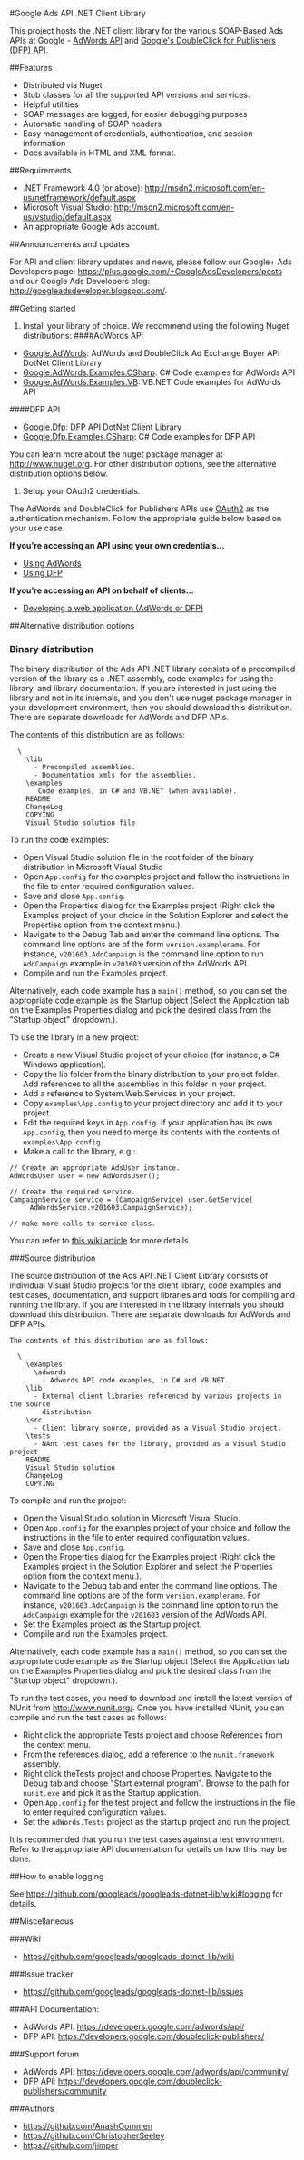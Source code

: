 #Google Ads API .NET Client Library

This project hosts the .NET client library for the various SOAP-Based Ads APIs at Google -
 [AdWords API](//developers.google.com/adwords/api) and
 [Google's DoubleClick for Publishers (DFP) API](//developers.google.com/doubleclick-publishers).

##Features
- Distributed via Nuget
- Stub classes for all the supported API versions and services.
- Helpful utilities
- SOAP messages are logged, for easier debugging purposes
- Automatic handling of SOAP headers
- Easy management of credentials, authentication, and session information
- Docs available in HTML and XML format.

##Requirements

- .NET Framework 4.0 (or above): http://msdn2.microsoft.com/en-us/netframework/default.aspx
- Microsoft Visual Studio: http://msdn2.microsoft.com/en-us/vstudio/default.aspx
- An appropriate Google Ads account.

##Announcements and updates

For API and client library updates and news, please follow our Google+ Ads Developers page:
https://plus.google.com/+GoogleAdsDevelopers/posts and our Google Ads Developers blog:
http://googleadsdeveloper.blogspot.com/.

##Getting started

1. Install your library of choice. We recommend using the following Nuget distributions:
  ####AdWords API

  - [Google.AdWords](https://www.nuget.org/packages/Google.AdWords/): AdWords and DoubleClick Ad
   Exchange Buyer API DotNet Client Library
  - [Google.AdWords.Examples.CSharp](https://www.nuget.org/packages/Google.AdWords.Examples.CSharp/):
   C# Code examples for AdWords API
  - [Google.AdWords.Examples.VB](https://www.nuget.org/packages/Google.AdWords.Examples.VB/):
   VB.NET Code examples for AdWords API
  
  ####DFP API
  
  - [Google.Dfp](https://www.nuget.org/packages/Google.Dfp/): DFP API DotNet Client Library
  - [Google.Dfp.Examples.CSharp](https://www.nuget.org/packages/Google.Dfp.Examples.CSharp/):
   C# Code examples for DFP API
  
  You can learn more about the nuget package manager at http://www.nuget.org. For other distribution options, see the alternative distribution options below.

1. Setup your OAuth2 credentials.

  The AdWords and DoubleClick for Publishers APIs use
[OAuth2](http://oauth.net/2/) as the authentication mechanism. Follow the appropriate guide below based on your use case.

  **If you're accessing an API using your own credentials...**

  * [Using AdWords](https://github.com/googleads/googleads-dotnet-lib/wiki/API-access-using-own-credentials-(installed-application-flow))
  * [Using DFP](https://github.com/googleads/googleads-dotnet-lib/wiki/API-access-using-own-credentials-(server-to-server-flow))

  **If you're accessing an API on behalf of clients...**

  * [Developing a web application (AdWords or DFP)](https://github.com/googleads/googleads-dotnet-lib/wiki/API-access-on-behalf-of-your-clients-(web-flow))

##Alternative distribution options

### Binary distribution

The binary distribution of the Ads API .NET library consists of a precompiled version of the
 library as a .NET assembly, code examples for using the library, and library documentation.
 If you are interested in just using the library and not in its internals, and you don't use
 nuget package manager in your development environment, then you should download this distribution.
 There are separate downloads for AdWords and DFP APIs.

The contents of this distribution are as follows:
```
  \
    \lib
      - Precompiled assemblies.
      - Documentation xmls for the assemblies.
    \examples
       Code examples, in C# and VB.NET (when available).
    README
    ChangeLog
    COPYING
    Visual Studio solution file
```
To run the code examples:

- Open Visual Studio solution file in the root folder of the binary distribution in Microsoft
 Visual Studio
- Open `App.config` for the examples project and follow the instructions in the file to enter
 required configuration values.
- Save and close `App.config`.
- Open the Properties dialog for the Examples project (Right click the Examples project of your
 choice in the Solution Explorer and select the Properties option from the context menu.).
- Navigate to the Debug Tab and enter the command line options. The command line options are of
 the form `version.examplename`. For instance, `v201603.AddCampaign` is the command line option to
 run `AddCampaign` example in `v201603` version of the AdWords API.
- Compile and run the Examples project.

Alternatively, each code example has a `main()` method, so you can set the appropriate code example
 as the Startup object (Select the Application tab on the Examples Properties dialog and pick
 the desired class from the "Startup object" dropdown.).

To use the library in a new project:

- Create a new Visual Studio project of your choice (for instance, a C# Windows application).
- Copy the lib folder from the binary distribution to your project folder. Add references to all
 the assemblies in this folder in your project.
- Add a reference to System.Web.Services in your project.
- Copy `examples\App.config` to your project directory and add it to your project.
- Edit the required keys in `App.config`. If your application has its own `App.config`, then you
 need to merge its contents with the contents of `examples\App.config`.
- Make a call to the library, e.g.:

```
// Create an appropriate AdsUser instance.
AdWordsUser user = new AdWordsUser();

// Create the required service.
CampaignService service = (CampaignService) user.GetService(
     AdWordsService.v201603.CampaignService);

// make more calls to service class.
```
You can refer to [this wiki article](//github.com/googleads/googleads-dotnet-lib/wiki/Getting-Started) for
 more details.

###Source distribution

The source distribution of the Ads API .NET Client Library consists of individual Visual Studio
 projects for the client library, code examples and test cases, documentation, and support
 libraries and tools for compiling and running the library. If you are interested in the
 library internals you should download this distribution. There are separate downloads for
 AdWords and DFP APIs.

```
The contents of this distribution are as follows:

  \
    \examples
      \adwords
        - Adwords API code examples, in C# and VB.NET.
    \lib
      - External client libraries referenced by various projects in the source
        distribution.
    \src
      - Client library source, provided as a Visual Studio project.
    \tests
      - NAnt test cases for the library, provided as a Visual Studio project
    README
    Visual Studio solution
    ChangeLog
    COPYING
```

To compile and run the project:

- Open the Visual Studio solution in Microsoft Visual Studio.
- Open `App.config` for the examples project of your choice and follow the instructions in the
 file to enter required configuration values.
- Save and close `App.config`.
- Open the Properties dialog for the Examples project (Right click the Examples project in the
 Solution Explorer and select the Properties option from the context menu.).
- Navigate to the Debug tab and enter the command line options. The command line options are of
 the form `version.examplename`. For instance, `v201603.AddCampaign` is the command line option
 to run the `AddCampaign` example for the `v201603` version of the AdWords API.
- Set the Examples project as the Startup project.
- Compile and run the Examples project.

Alternatively, each code example has a `main()` method, so you can set the appropriate code
 example as the Startup object (Select the Application tab on the Examples Properties dialog and
 pick the desired class from the "Startup object" dropdown.).

To run the test cases, you need to download and install the latest version of NUnit from
 http://www.nunit.org/. Once you have installed NUnit, you can compile and run the test cases
 as follows:

- Right click the appropriate Tests project and choose References from the context menu.
- From the references dialog, add a reference to the `nunit.framework` assembly.
- Right click theTests project and choose Properties. Navigate to the Debug tab and choose
 "Start external program". Browse to the path for `nunit.exe` and pick it as the Startup
 application.
- Open `App.config` for the test project and follow the instructions in the file to enter
 required configuration values.
- Set the `AdWords.Tests` project as the startup project and run the project.

It is recommended that you run the test cases against a test environment. Refer to the
 appropriate API documentation for details on how this may be done.

##How to enable logging

See https://github.com/googleads/googleads-dotnet-lib/wiki#logging for details. 
 
##Miscellaneous

###Wiki
- https://github.com/googleads/googleads-dotnet-lib/wiki

###Issue tracker
- https://github.com/googleads/googleads-dotnet-lib/issues

###API Documentation:
- AdWords API: https://developers.google.com/adwords/api/
- DFP API: https://developers.google.com/doubleclick-publishers/

###Support forum
- AdWords API: https://developers.google.com/adwords/api/community/
- DFP API: https://developers.google.com/doubleclick-publishers/community

###Authors
- https://github.com/AnashOommen
- https://github.com/ChristopherSeeley
- https://github.com/jimper
